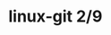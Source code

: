 <!--
 * @Author: likecanyon 1174578375@qq.com
 * @Date: 2023-02-09 21:23:28
 * @LastEditors: likecanyon 1174578375@qq.com
 * @LastEditTime: 2023-02-09 21:24:02
 * @FilePath: /linux-git/readme.md
 * @Description: 这是默认设置,请设置`customMade`, 打开koroFileHeader查看配置 进行设置: https://github.com/OBKoro1/koro1FileHeader/wiki/%E9%85%8D%E7%BD%AE
-->
# linux-git 2/9